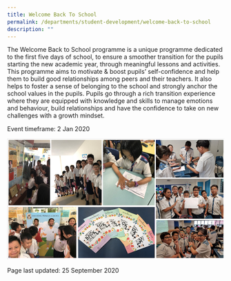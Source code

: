 ```yaml
---
title: Welcome Back To School
permalink: /departments/student-development/welcome-back-to-school
description: ""
---
```


<p>The Welcome Back to School programme is a unique programme dedicated to the first five days of school, to ensure a smoother transition for the pupils starting the new academic year, through meaningful lessons and activities. This programme aims to motivate &amp; boost pupils&rsquo; self-confidence and help them to build good relationships among peers and their teachers. It also helps to foster a sense of belonging to the school and strongly anchor the school values in the pupils. Pupils go through a rich transition experience where they are equipped with knowledge and skills to manage emotions and behaviour, build relationships and have the confidence to take on new challenges with a growth mindset.</p>
<p>Event timeframe: 2 Jan 2020</p>
<img src="/images/wbts.png">
<p>Page last updated: 25 September 2020</p>

